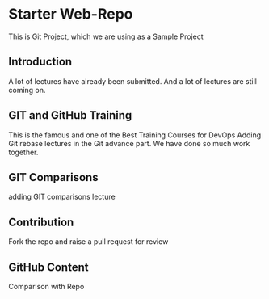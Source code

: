 # Starter Web-Repo

This  is Git Project, which we are using as a Sample Project

## Introduction

A lot of lectures have already been submitted.
And a lot of lectures are still coming on.

## GIT and GitHub Training

This is the famous and one of the Best Training Courses for DevOps
Adding Git rebase lectures in the Git advance part.
We have done so much work together. 

## GIT Comparisons
adding GIT comparisons lecture

## Contribution
Fork the repo and raise a pull request for review 

## GitHub Content
Comparison with Repo


